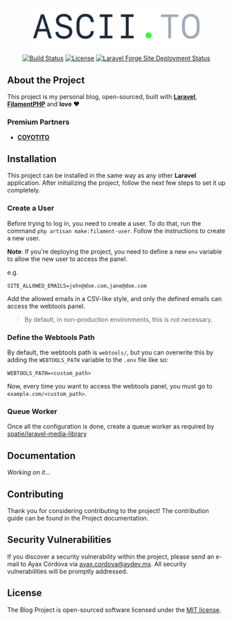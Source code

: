 <p align="center">
    <a href="https://asciito.com" target="_blank"><img src="https://raw.githubusercontent.com/asciito/art/master/asciito_site/no_background/banner.png" width="400" alt="Laravel Logo"></a>
</p>

<p align="center">
    <a href="https://github.com/asciito/site/actions"><img src="https://github.com/asciito/site/workflows/blog-testing/badge.svg" alt="Build Status"></a>
    <a href="https://github.com/asciito/site/blob/main/LICENSE.md"><img src="https://img.shields.io/github/license/asciito/site" alt="License"></a>
    <a href="https://forge.laravel.com"><img src="https://img.shields.io/endpoint?url=https%3A%2F%2Fforge.laravel.com%2Fsite-badges%2F6195dfa0-5f93-4b42-818c-e2919980d250%3Fdate%3D1&style=flat-square" alt="Laravel Forge Site Deployment Status"/></a>
</p>

## About the Project

This project is my personal blog, open-sourced, built with [**Laravel**](https://laravel.com), [**FilamentPHP**](https://filamentphp.com) and **love** ❤️

### Premium Partners

- **[COYOTITO](https://coyotito.com.mx/)**

## Installation

This project can be installed in the same way as any other **Laravel** application. After initializing the project, follow the next few steps to set it up completely.

### Create a User

Before trying to log in, you need to create a user. To do that, run the command `php artisan make:filament-user`. Follow the instructions to create a new user.

**Note**:
If you're deploying the project, you need to define a new `env` variable to allow the new user to access the panel.

e.g.
```dotenv
SITE_ALLOWED_EMAILS=john@doe.com,jane@doe.com
```
Add the allowed emails in a CSV-like style, and only the defined emails can access the webtools panel.

> By default, in non-production environments, this is not necessary.

### Define the Webtools Path

By default, the webtools path is `webtools/`, but you can overwrite this by adding the `WEBTOOLS_PATH` variable to the `.env` file like so:

```dotenv
WEBTOOLS_PATH=<custom_path>
```

Now, every time you want to access the webtools panel, you must go to `example.com/<custom_path>`.


### Queue Worker

Once all the configuration is done, create a queue worker as required by [spatie/laravel-media-library](https://github.com/spatie/laravel-medialibrary)

## Documentation

_Working on it_...

## Contributing

Thank you for considering contributing to the project! The contribution guide can be found in the Project documentation.

## Security Vulnerabilities

If you discover a security vulnerability within the project, please send an e-mail to Ayax Córdova via [ayax.cordova@aydev.mx](mailto:ayax.cordova@aydev.mx). All security vulnerabilities will be promptly addressed.

## License

The Blog Project is open-sourced software licensed under the [MIT license](LICENSE.md).
